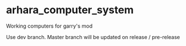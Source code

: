 # arhara_computer_system
Working computers for garry's mod

Use dev branch. Master branch will be updated on release / pre-release